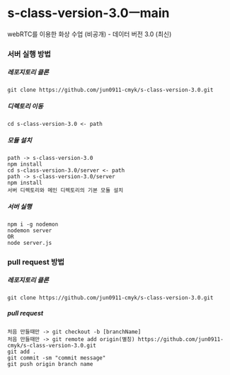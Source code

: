 # s-class-version-3.0ㅡmain
webRTC를 이용한 화상 수업 (비공개) - 데이터 버전 3.0 (최신)

### 서버 실행 방법
##### 레포지토리 클론
    git clone https://github.com/jun0911-cmyk/s-class-version-3.0.git
##### 디렉토리 이동
    cd s-class-version-3.0 <- path
##### 모듈 설치
    path -> s-class-version-3.0 
    npm install
    cd s-class-version-3.0/server <- path
    path -> s-class-version-3.0/server
    npm install
    서버 디렉토리와 메인 디렉토리의 기본 모듈 설치
##### 서버 실행
    npm i -g nodemon
    nodemon server
    OR
    node server.js

### pull request 방법
##### 레포지토리 클론
    git clone https://github.com/jun0911-cmyk/s-class-version-3.0.git
##### pull request
    처음 만들때만 -> git checkout -b [branchName]
    처음 만들때만 -> git remote add origin(별칭) https://github.com/jun0911-cmyk/s-class-version-3.0.git
    git add .
    git commit -sm "commit message"
    git push origin branch name